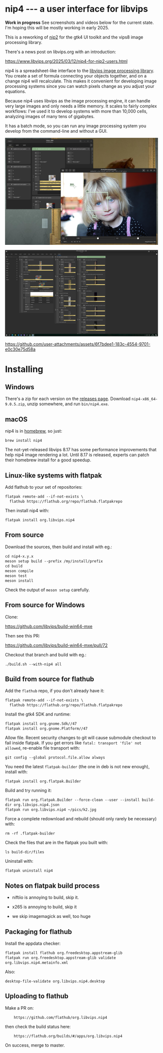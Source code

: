 # nip4 --- a user interface for libvips

**Work in progress** See screenshots and videos below for the current state.
I'm hoping this will be mostly working in early 2025.

This is a reworking of [nip2](https://github.com/libvips/nip2) for the gtk4
UI toolkit and the vips8 image processing library.

There's a news post on libvips.org with an introduction:

https://www.libvips.org/2025/03/12/nip4-for-nip2-users.html

nip4 is a spreadsheet-like interface to the [libvips image processing
library](https://libvips.github.io/libvips). You create a set of formula
connecting your objects together, and on a change nip4 will recalculate.
This makes it convenient for developing image processing systems since you
can watch pixels change as you adjust your equations.

Because nip4 uses libvips as the image processing engine, it can handle very
large images and only needs a little memory. It scales to fairly complex
workflows: I've used it to develop systems with more than 10,000 cells,
analyzing images of many tens of gigabytes.

It has a batch mode, so you can run any image processing system you develop
from the command-line and without a GUI.

[![Screenshot](images/shot1.png)](images/shot1.png)

[![Screenshot](images/shot2.png)](images/shot2.png)

https://github.com/user-attachments/assets/6f7bdee1-183c-4554-9701-e0c30e75d58a

# Installing

## Windows

There's a zip for each version on the [releases
page](https://github.com/jcupitt/nip4/releases). Download
`nip4-x86_64-9.0.5.zip`, unzip somewhere, and run `bin/nip4.exe`.

## macOS

nip4 is in [homebrew](https://brew.sh/), so just:

```
brew install nip4
```

The not-yet-released libvips 8.17 has some performance improvements
that help nip4 image rendering a lot. Until 8.17 is released, experts can
patch their homebrew install for a good speedup.

## Linux-like systems with flatpak

Add flathub to your set of repositories:

```shell
flatpak remote-add --if-not-exists \
  flathub https://flathub.org/repo/flathub.flatpakrepo
```

Then install nip4 with:

```shell
flatpak install org.libvips.nip4
```

## From source

Download the sources, then build and install with eg.:

```
cd nip4-x.y.x
meson setup build --prefix /my/install/prefix
cd build
meson compile
meson test
meson install
```

Check the output of `meson setup` carefully.

## From source for Windows

Clone:

https://github.com/libvips/build-win64-mxe

Then see this PR:

https://github.com/libvips/build-win64-mxe/pull/72

Checkout that branch and build with eg.:

```
./build.sh --with-nip4 all
```

## Build from source for flathub

Add the `flathub` repo, if you don't already have it:

```shell
flatpak remote-add --if-not-exists \
  flathub https://flathub.org/repo/flathub.flatpakrepo
```

Install the gtk4 SDK and runtime:

```shell
flatpak install org.gnome.Sdk//47
flatpak install org.gnome.Platform//47
```

Allow file. Recent security changes to git will cause submodule checkout
to fail inside flatpak. If you get errors like `fatal: transport 'file'
not allowed`, re-enable file transport with:

```shell
git config --global protocol.file.allow always
```

You need the latest `flatpak-builder` (the one in deb is not new enough),
install with:

```
flatpak install org.flatpak.Builder
```

Build and try running it:

```shell
flatpak run org.flatpak.Builder --force-clean --user --install build-dir org.libvips.nip4.json
flatpak run org.libvips.nip4 ~/pics/k2.jpg
```

Force a complete redownload and rebuild (should only rarely be necessary) with:

```shell
rm -rf .flatpak-builder
```

Check the files that are in the flatpak you built with:

```shell
ls build-dir/files
```

Uninstall with:

```shell
flatpak uninstall nip4
```

## Notes on flatpak build process

- niftiio is annoying to build, skip it.

- x265 is annoying to build, skip it

- we skip imagemagick as well, too huge

## Packaging for flathub

Install the appdata checker:

```shell
flatpak install flathub org.freedesktop.appstream-glib
flatpak run org.freedesktop.appstream-glib validate org.libvips.nip4.metainfo.xml
```

Also:

```shell
desktop-file-validate org.libvips.nip4.desktop
```

## Uploading to flathub

Make a PR on:

        https://github.com/flathub/org.libvips.nip4

then check the build status here:

        https://flathub.org/builds/#/apps/org.libvips.nip4

On success, merge to master.

